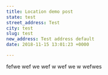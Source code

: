 ```yaml
---
title: Location demo post
state: test
street_address: Test
city: test
slug: test
new_address: Test address default
date: 2018-11-15 13:01:23 +0000

---
```

fefwe wef we wef w wef we w wefwes